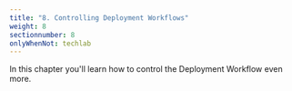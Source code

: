 ```yaml
---
title: "8. Controlling Deployment Workflows"
weight: 8
sectionnumber: 8
onlyWhenNot: techlab
---
```


In this chapter you'll learn how to control the Deployment Workflow even more.

